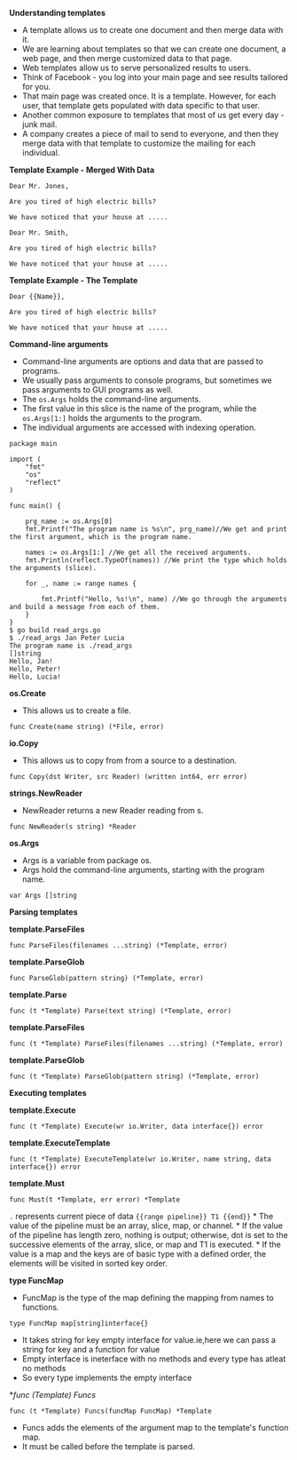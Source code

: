 **Understanding templates**

* A template allows us to create one document and then merge data with it.
* We are learning about templates so that we can create one document, a web page, and then merge customized data to that page.
* Web templates allow us to serve personalized results to users.
* Think of Facebook - you log into your main page and see results tailored for you. 
* That main page was created once. It is a template. However, for each user, that template gets populated with data specific to that user.
* Another common exposure to templates that most of us get every day - junk mail.
* A company creates a piece of mail to send to everyone, and then they merge data with that template to customize the mailing for each individual.

**Template Example - Merged With Data**

```
Dear Mr. Jones,

Are you tired of high electric bills?

We have noticed that your house at .....
```
```
Dear Mr. Smith,

Are you tired of high electric bills?

We have noticed that your house at .....
```

**Template Example - The Template**

```
Dear {{Name}},

Are you tired of high electric bills?

We have noticed that your house at .....
```

**Command-line arguments**

* Command-line arguments are options and data that are passed to programs. 
* We usually pass arguments to console programs, but sometimes we pass arguments to GUI programs as well.
* The `os.Args` holds the command-line arguments.
* The first value in this slice is the name of the program, while the `os.Args[1:]` holds the arguments to the program.
* The individual arguments are accessed with indexing operation.

```
package main

import (
    "fmt"
    "os"
    "reflect"
)

func main() {

    prg_name := os.Args[0]
    fmt.Printf("The program name is %s\n", prg_name)//We get and print the first argument, which is the program name.

    names := os.Args[1:] //We get all the received arguments.
    fmt.Println(reflect.TypeOf(names)) //We print the type which holds the arguments (slice).

    for _, name := range names {

        fmt.Printf("Hello, %s!\n", name) //We go through the arguments and build a message from each of them.
    }
}
$ go build read_args.go 
$ ./read_args Jan Peter Lucia
The program name is ./read_args
[]string
Hello, Jan!
Hello, Peter!
Hello, Lucia!
```

**os.Create**

* This allows us to create a file.

```
func Create(name string) (*File, error)
```

**io.Copy**

* This allows us to copy from from a source to a destination.

```
func Copy(dst Writer, src Reader) (written int64, err error)
```

**strings.NewReader**

* NewReader returns a new Reader reading from s.

```
func NewReader(s string) *Reader
```

**os.Args**

* Args is a variable from package os. 
* Args hold the command-line arguments, starting with the program name.

```
var Args []string
```

**Parsing templates**

**template.ParseFiles**

```
func ParseFiles(filenames ...string) (*Template, error)
```

**template.ParseGlob**

```
func ParseGlob(pattern string) (*Template, error)
```

**template.Parse**

```
func (t *Template) Parse(text string) (*Template, error)
```

**template.ParseFiles**

```
func (t *Template) ParseFiles(filenames ...string) (*Template, error)
```

**template.ParseGlob**

```
func (t *Template) ParseGlob(pattern string) (*Template, error)
```

**Executing templates**

**template.Execute**

```
func (t *Template) Execute(wr io.Writer, data interface{}) error
```

**template.ExecuteTemplate**

```
func (t *Template) ExecuteTemplate(wr io.Writer, name string, data interface{}) error
```

**template.Must**

```
func Must(t *Template, err error) *Template
```
`.` represents current piece of data 
`{{range pipeline}} T1 {{end}}`
	* The value of the pipeline must be an array, slice, map, or channel.
	* If the value of the pipeline has length zero, nothing is output; otherwise, dot is set to the successive elements of the array, slice, or map and T1 is executed.
        * If the value is a map and the keys are of basic type with a defined order, the elements will be visited in sorted key order.
	

**type FuncMap**

* FuncMap is the type of the map defining the mapping from names to functions.
	
```
type FuncMap map[string]interface{}
```
* It takes string for key empty interface for value.ie,here we can pass a string for key and a function for value
* Empty interface is ineterface with no methods and every type has atleat no methods
* So every type implements the empty interface

**func (*Template) Funcs**

```
func (t *Template) Funcs(funcMap FuncMap) *Template
```
* Funcs adds the elements of the argument map to the template's function map. 
* It must be called before the template is parsed.
